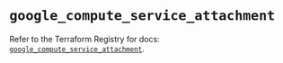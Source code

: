 # `google_compute_service_attachment`

Refer to the Terraform Registry for docs: [`google_compute_service_attachment`](https://registry.terraform.io/providers/hashicorp/google/5.38.0/docs/resources/compute_service_attachment).
